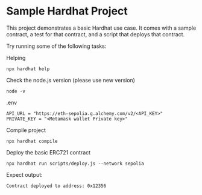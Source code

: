 # Sample Hardhat Project

This project demonstrates a basic Hardhat use case. It comes with a sample contract, a test for that contract, and a script that deploys that contract.

Try running some of the following tasks:

Helping
```shell
npx hardhat help
```


Check the node.js version (please use new version)
```shell
node -v
```


.env
```shell
API_URL = "https://eth-sepolia.g.alchemy.com/v2/<API_KEY>"
PRIVATE_KEY = "<Metamask wallet Private key>"
```
Compile project
```shell
npx hardhat compile
```
Deploy the basic ERC721 contract
```shell
npx hardhat run scripts/deploy.js --network sepolia
```
Expect output:
```html
Contract deployed to address: 0x12356
```
